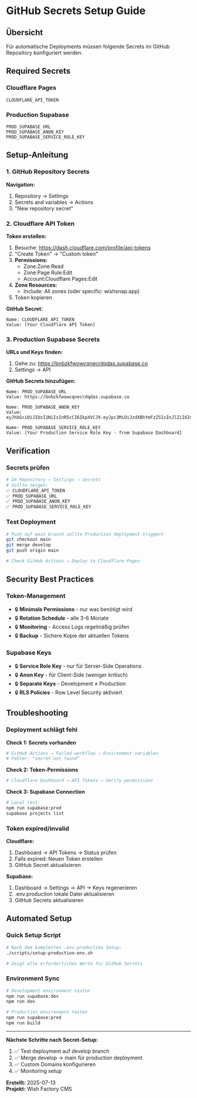 # GitHub Secrets Setup Guide

## Übersicht

Für automatische Deployments müssen folgende Secrets im GitHub Repository konfiguriert werden.

## Required Secrets

### Cloudflare Pages

```
CLOUDFLARE_API_TOKEN
```

### Production Supabase

```
PROD_SUPABASE_URL
PROD_SUPABASE_ANON_KEY
PROD_SUPABASE_SERVICE_ROLE_KEY
```

## Setup-Anleitung

### 1. GitHub Repository Secrets

**Navigation:**

1. Repository → Settings
2. Secrets and variables → Actions
3. "New repository secret"

### 2. Cloudflare API Token

**Token erstellen:**

1. Besuche: https://dash.cloudflare.com/profile/api-tokens
2. "Create Token" → "Custom token"
3. **Permissions:**
   - Zone:Zone:Read
   - Zone:Page Rule:Edit
   - Account:Cloudflare Pages:Edit
4. **Zone Resources:**
   - Include: All zones (oder specific: wishsnap.app)
5. Token kopieren

**GitHub Secret:**

```
Name: CLOUDFLARE_API_TOKEN
Value: [Your Cloudflare API Token]
```

### 3. Production Supabase Secrets

**URLs und Keys finden:**

1. Gehe zu: https://bnbzkfwowcqnecrdqdas.supabase.co
2. Settings → API

**GitHub Secrets hinzufügen:**

```
Name: PROD_SUPABASE_URL
Value: https://bnbzkfwowcqnecrdqdas.supabase.co

Name: PROD_SUPABASE_ANON_KEY
Value: eyJhbGciOiJIUzI1NiIsInR5cCI6IkpXVCJ9.eyJpc3MiOiJzdXBhYmFzZSIsInJlZiI6ImJuYnprZndvd2NxbmVjcmRxZGFzIiwicm9sZSI6ImFub24iLCJpYXQiOjE3NTI0MTMwMDQsImV4cCI6MjA2Nzk4OTAwNH0.8qEaXz0PJgsszmosACVuKjAJi167C11Y5_mqDK2B_PA

Name: PROD_SUPABASE_SERVICE_ROLE_KEY
Value: [Your Production Service Role Key - from Supabase Dashboard]
```

## Verification

### Secrets prüfen

```bash
# Im Repository → Settings → Secrets
# Sollte zeigen:
✅ CLOUDFLARE_API_TOKEN
✅ PROD_SUPABASE_URL
✅ PROD_SUPABASE_ANON_KEY
✅ PROD_SUPABASE_SERVICE_ROLE_KEY
```

### Test Deployment

```bash
# Push auf main branch sollte Production deployment triggern
git checkout main
git merge develop
git push origin main

# Check GitHub Actions → Deploy to Cloudflare Pages
```

## Security Best Practices

### Token-Management

- 🔒 **Minimale Permissions** - nur was benötigt wird
- 🔒 **Rotation Schedule** - alle 3-6 Monate
- 🔒 **Monitoring** - Access Logs regelmäßig prüfen
- 🔒 **Backup** - Sichere Kopie der aktuellen Tokens

### Supabase Keys

- 🔒 **Service Role Key** - nur für Server-Side Operations
- 🔒 **Anon Key** - für Client-Side (weniger kritisch)
- 🔒 **Separate Keys** - Development ≠ Production
- 🔒 **RLS Policies** - Row Level Security aktiviert

## Troubleshooting

### Deployment schlägt fehl

**Check 1: Secrets vorhanden**

```bash
# GitHub Actions → Failed workflow → Environment variables
# Fehler: "secret not found"
```

**Check 2: Token-Permissions**

```bash
# Cloudflare Dashboard → API Tokens → Verify permissions
```

**Check 3: Supabase Connection**

```bash
# Local test:
npm run supabase:prod
supabase projects list
```

### Token expired/invalid

**Cloudflare:**

1. Dashboard → API Tokens → Status prüfen
2. Falls expired: Neuen Token erstellen
3. GitHub Secret aktualisieren

**Supabase:**

1. Dashboard → Settings → API → Keys regenerieren
2. .env.production lokale Datei aktualisieren
3. GitHub Secrets aktualisieren

## Automated Setup

### Quick Setup Script

```bash
# Nach dem kompletten .env.production Setup:
./scripts/setup-production-env.sh

# Zeigt alle erforderlichen Werte für GitHub Secrets
```

### Environment Sync

```bash
# Development environment testen
npm run supabase:dev
npm run dev

# Production environment testen
npm run supabase:prod
npm run build
```

---

**Nächste Schritte nach Secret-Setup:**

1. ✅ Test deployment auf develop branch
2. ✅ Merge develop → main für production deployment
3. ✅ Custom Domains konfigurieren
4. ✅ Monitoring setup

**Erstellt:** 2025-07-13  
**Projekt:** Wish Factory CMS
